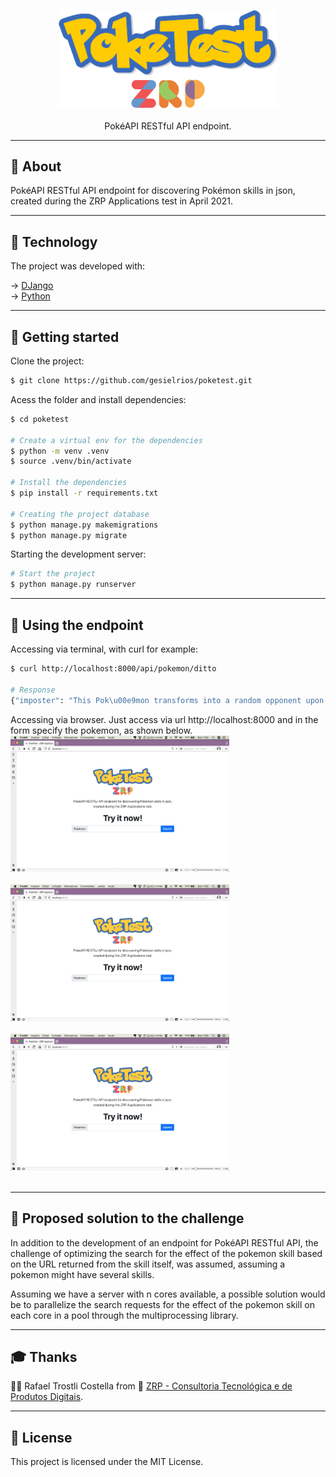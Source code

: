 <p align="center">
    <img src="/poketest/core/static/assets/images/logo.png" alt="Logo" width="350"/><br><br>
    PokéAPI RESTful API endpoint.<br>
</p>

------------
<h2>📖 About</h2>

PokéAPI RESTful API endpoint for discovering Pokémon skills in json, created during the ZRP Applications test in April 2021.

------------
<h2>🧪 Technology</h2>

The project was developed with:

&rarr; <a href="https://www.djangoproject.com/" target="_blank">DJango</a> <br>
&rarr; <a href="https://www.python.org/" target="_blank">Python</a> <br>

------------
<h2>🔌 Getting started</h2>
Clone the project:

```bash
$ git clone https://github.com/gesielrios/poketest.git
```

Acess the folder and install dependencies:

```bash
$ cd poketest

# Create a virtual env for the dependencies
$ python -m venv .venv
$ source .venv/bin/activate

# Install the dependencies
$ pip install -r requirements.txt

# Creating the project database
$ python manage.py makemigrations
$ python manage.py migrate
```

Starting the development server:
```bash
# Start the project
$ python manage.py runserver
```

------------
<h2>📕 Using the endpoint</h2>

Accessing via terminal, with curl for example:
```bash
$ curl http://localhost:8000/api/pokemon/ditto

# Response
{"imposter": "This Pok\u00e9mon transforms into a random opponent upon entering battle.  This effect is identical to the move transform.", "limber": "This Pok\u00e9mon cannot be paralyzed.\n\nIf a Pok\u00e9mon is paralyzed and acquires this ability, its paralysis is healed; this includes when regaining a lost ability upon leaving battle."}
```

Accessing via browser. Just access via url http://localhost:8000 and in the form specify the pokemon, as shown below.
<img src="/poketest/core/static/assets/images/app-1.png" alt="app-1" width="350"/><br><br>
<img src="/poketest/core/static/assets/images/app-1.png" alt="app-2" width="350"/><br><br>
<img src="/poketest/core/static/assets/images/app-1.png" alt="app-3" width="350"/><br><br>

------------
<h2>🔖 Proposed solution to the challenge</h2>
<p>
    In addition to the development of an endpoint for PokéAPI RESTful API, the challenge of optimizing the search for the effect of the pokemon skill based on the URL returned from the skill itself, was assumed, assuming a pokemon might have several skills.
</p>
<p>
    Assuming we have a server with n cores available, a possible solution would be to parallelize the search requests for the effect of the pokemon skill on each core in a pool through the multiprocessing library.
</p>

------------
<h2>🎓 Thanks</h2>

👨‍🏫 Rafael Trostli Costella from 🚀 <a href="https://zrp.com.br/" target="_blank">ZRP - Consultoria Tecnológica e de Produtos Digitais</a>.

------------
<h2>📝 License</h2>
This project is licensed under the MIT License.